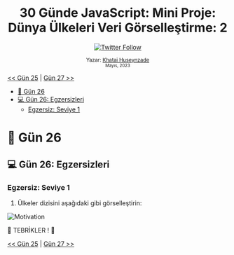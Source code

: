 <div align="center">
<h1>30 Günde JavaScript: Mini Proje: Dünya Ülkeleri Veri Görselleştirme: 2 </h1>

<a class="header-badge" target="_blank" href="https://twitter.com/developerkhatai">
<img alt="Twitter Follow" src="https://img.shields.io/twitter/follow/developerkhatai?style=social">
</a><br>

<sub>Yazar:
<a href="https://github.com/BilgeGates">Khatai Huseynzade</a><br>
<small> Mayıs, 2023</small>
</sub>

</div>

[<< Gün 25](../25_Gün_Mini_Proje_Dünya_Ülkeleri_Veri_Görselleştirme_1/25_gün_mini_proje_dünya_ülkeleri_veri_görselleştirme_1) | [Gün 27 >>](../27_Gün_Mini_Proje_Portöy/27_gün_mini_proje_portföy.md)

- [📔 Gün 26](#-Gün-26)
- [💻 Gün 26: Egzersizleri](#-Gün-26-Egzersizleri)
  - [Egzersiz: Seviye 1](#Egzersiz-Seviye-1)

# 📔 Gün 26

## 💻 Gün 26: Egzersizleri

### Egzersiz: Seviye 1

1. Ülkeler dizisini aşağıdaki gibi görselleştirin:

![Motivation](../../images/projects/dom_mini_project_countries_day_6.1.gif)

🎉 TEBRİKLER ! 🎉

[<< Gün 25](../25_Gün_Mini_Proje_Dünya_Ülkeleri_Veri_Görselleştirme_1/25_gün_mini_proje_dünya_ülkeleri_veri_görselleştirme_1) | [Gün 27 >>](../27_Gün_Mini_Proje_Portöy/27_gün_mini_proje_portföy.md)
